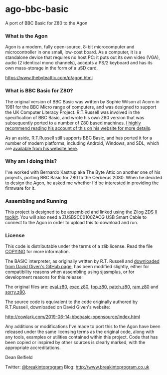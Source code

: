 # ago-bbc-basic

A port of BBC Basic for Z80 to the Agon

### What is the Agon

Agon is a modern, fully open-source, 8-bit microcomputer and microcontroller in one small, low-cost board. As a computer, it is a standalone device that requires no host PC: it puts out its own video (VGA), audio (2 identical mono channels), accepts a PS/2 keyboard and has its own mass-storage in the form of a µSD card.

https://www.thebyteattic.com/p/agon.html

### What is BBC Basic for Z80?

The original version of BBC Basic was written by Sophie Wilson at Acorn in 1981 for the BBC Micro range of computers, and was designed to support the UK Computer Literacy Project. R.T.Russell was involved in the specification of BBC Basic, and wrote his own Z80 version that was subsequently ported to a number of Z80 based machines. [I highly recommend reading his account of this on his website for more details](http://www.bbcbasic.co.uk/bbcbasic/history.html).

As an aside, R.T.Russell still supports BBC Basic, and has ported it for a number of modern platforms, including Android, Windows, and SDL, which are [available from his website here](https://www.bbcbasic.co.uk/index.html).

### Why am I doing this?

I've worked with Bernardo Kastrup aka The Byte Attic on another one of his projects, porting BBC Basic for Z80 to the Cerberus 2080. When he decided to design the Agon, he asked me whether I'd be interested in providing the firmware for it.

### Assembling and Running

This project is designed to be assembled and linked using the [Zilog ZDS II toolkit](https://t.co/dT5DHWYcB5). You will also need a ZUSBSC00100ZACG USB Smart Cable to connect to the Agon in order to upload this to download and run.

### License

This code is distributable under the terms of a zlib license. Read the file [COPYING](COPYING) for more information.

The BASIC interpreter, as originally written by R.T. Russell and [downloaded from David Given's GitHub page](https://github.com/davidgiven/cpmish/tree/master/third_party/bbcbasic), has been modified slightly, either for compatibility reasons when assembling using sjasmplus, or for development reasons for this release:

The original files are: [eval.z80](eval.z80), [exec.z80](exec.z80), [fpp.z80](fpp.z80), [patch.z80](patch.z80), [ram.z80](ram.z80) and [sorry.z80](sorry.z80).

The source code is equivalent to the code originally authored by R.T.Russell, downloaded on David Given's website: 

http://cowlark.com/2019-06-14-bbcbasic-opensource/index.html

Any additions or modifications I've made to port this to the Agon have been released under the same licensing terms as the original code, along with any tools, examples or utilities contained within this project. Code that has been copied or inspired by other sources is clearly marked, with the appropriate accreditations.

Dean Belfield

Twitter: [@breakintoprogram](https://twitter.com/BreakIntoProg)
Blog: http://www.breakintoprogram.co.uk
